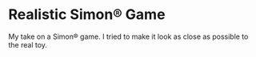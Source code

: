 # Realistic Simon® Game
My take on a Simon® game. I tried to make it look as close as possible to the real toy.
